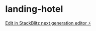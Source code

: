 # landing-hotel

[Edit in StackBlitz next generation editor ⚡️](https://stackblitz.com/~/github.com/CodeTemS/landing-hotel)